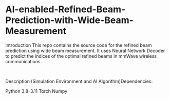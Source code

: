 # AI-enabled-Refined-Beam-Prediction-with-Wide-Beam-Measurement
Introduction​
This repo contains the source code for the refined beam prediction using wide beam measurement. It uses  Neural Network Decoder to predict the indices of the optimal refined beams in mmWave wireless communications.

​

Description (Simulation Environment and AI Algorithm)​
Dependencies:

Python 3.8-3.11
Torch
Numpy

